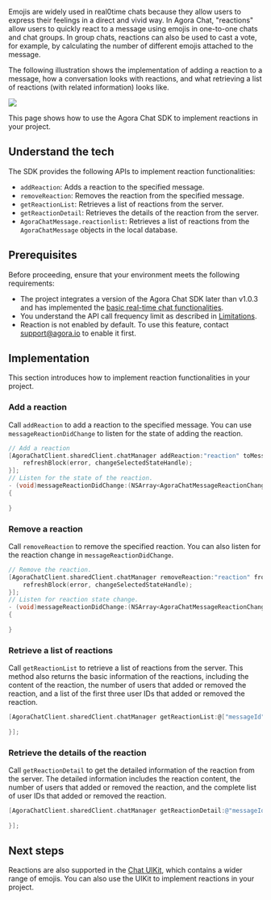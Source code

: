 Emojis are widely used in real0time chats because they allow users to express their feelings in a direct and vivid way. In Agora Chat, "reactions" allow users to quickly react to a message using emojis in one-to-one chats and chat groups. In group chats, reactions can also be used to cast a vote, for example, by calculating the number of different emojis attached to the message. 

The following illustration shows the implementation of adding a reaction to a message, how a conversation looks with reactions, and what retrieving a list of reactions (with related information) looks like.

![](https://web-cdn.agora.io/docs-files/1654763198784)

This page shows how to use the Agora Chat SDK to implement reactions in your project.

## Understand the tech

The SDK provides the following APIs to implement reaction functionalities:

- `addReaction`: Adds a reaction to the specified message.
- `removeReaction`: Removes the reaction from the specified message.
- `getReactionList`: Retrieves a list of reactions from the server.
- `getReactionDetail`: Retrieves the details of the reaction from the server.
- `AgoraChatMessage.reactionlist`: Retrieves a list of reactions from the `AgoraChatMessage` objects in the local database.

## Prerequisites

Before proceeding, ensure that your environment meets the following requirements:

- The project integrates a version of the Agora Chat SDK later than v1.0.3 and has implemented the [basic real-time chat functionalities](./agora_chat_get_started_ios?platform=iOS).
- You understand the API call frequency limit as described in [Limitations](./agora_chat_limitation?platform=iOS).
- Reaction is not enabled by default. To use this feature, contact support@agora.io to enable it first.

## Implementation

This section introduces how to implement reaction functionalities in your project.

### Add a reaction

Call `addReaction` to add a reaction to the specified message. You can use `messageReactionDidChange` to listen for the state of adding the reaction.

```Objective-C
// Add a reaction
[AgoraChatClient.sharedClient.chatManager addReaction:"reaction" toMessage:"messageId" completion:^(AgoraChatError * _Nullable error) {
	refreshBlock(error, changeSelectedStateHandle);
}];
// Listen for the state of the reaction.
- (void)messageReactionDidChange:(NSArray<AgoraChatMessageReactionChange *> *)changes
{
	
}
```

### Remove a reaction

Call `removeReaction` to remove the specified reaction. You can also listen for the reaction change in `messageReactionDidChange`.

```Objective-C
// Remove the reaction.
[AgoraChatClient.sharedClient.chatManager removeReaction:"reaction" fromMessage:"messageId" completion:^(AgoraChatError * _Nullable error) {
	refreshBlock(error, changeSelectedStateHandle);
}];
// Listen for reaction state change.
- (void)messageReactionDidChange:(NSArray<AgoraChatMessageReactionChange *> *)changes
{
	
}
```

### Retrieve a list of reactions

Call `getReactionList` to retrieve a list of reactions from the server. This method also returns the basic information of the reactions, including the content of the reaction, the number of users that added or removed the reaction, and a list of the first three user IDs that added or removed the reaction.

```Objective-C
[AgoraChatClient.sharedClient.chatManager getReactionList:@["messageId"] groupId:@"groupId" chatType:AgoraChatTypeChat completion:^(NSDictionary<NSString *, AgoraChatMessageReaction *> * _Nonnull, AgoraChatError * _Nullable) {
                    
}];
```

### Retrieve the details of the reaction

Call `getReactionDetail` to get the detailed information of the reaction from the server. The detailed information includes the reaction content, the number of users that added or removed the reaction, and the complete list of user IDs that added or removed the reaction.

```Objective-C
[AgoraChatClient.sharedClient.chatManager getReactionDetail:@"messageId" reaction:@"reaction" cursor:nil pageSize:30 completion:^(AgoraChatMessageReaction * _Nonnull, NSString * _Nullable cursor, AgoraChatError * _Nullable) {
            
}];
```

## Next steps

Reactions are also supported in the [Chat UIKit](./agora_chat_uikit_ios?platform=iOS), which contains a wider range of emojis. You can also use the UIKit to implement reactions in your project.